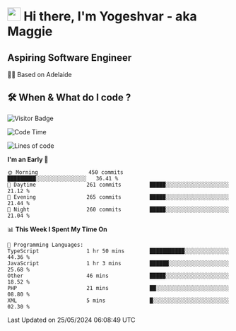 <h1><img src="https://emojis.slackmojis.com/emojis/images/1531849430/4246/blob-sunglasses.gif?1531849430" width="30"/> Hi there, I'm Yogeshvar - aka Maggie</h1>

## Aspiring Software Engineer
🏂🏻  Based on Adelaide 

## 🛠 When & What do I code ?  

![Visitor Badge](https://visitor-badge.feriirawann.repl.co?username=yogeshvar&repo=yogeshvar&label=Visitors&style=plastic&color=%23457BFF&contentType=svg)

<!--START_SECTION:waka-->
![Code Time](http://img.shields.io/badge/Code%20Time-2%2C901%20hrs%207%20mins-blue)

![Lines of code](https://img.shields.io/badge/From%20Hello%20World%20I%27ve%20Written-4.2%20million%20lines%20of%20code-blue)

**I'm an Early 🐤** 

```text
🌞 Morning                450 commits         █████████░░░░░░░░░░░░░░░░   36.41 % 
🌆 Daytime                261 commits         █████░░░░░░░░░░░░░░░░░░░░   21.12 % 
🌃 Evening                265 commits         █████░░░░░░░░░░░░░░░░░░░░   21.44 % 
🌙 Night                  260 commits         █████░░░░░░░░░░░░░░░░░░░░   21.04 % 
```


📊 **This Week I Spent My Time On** 

```text
💬 Programming Languages: 
TypeScript               1 hr 50 mins        ███████████░░░░░░░░░░░░░░   44.36 % 
JavaScript               1 hr 3 mins         ██████░░░░░░░░░░░░░░░░░░░   25.68 % 
Other                    46 mins             █████░░░░░░░░░░░░░░░░░░░░   18.52 % 
PHP                      21 mins             ██░░░░░░░░░░░░░░░░░░░░░░░   08.80 % 
XML                      5 mins              █░░░░░░░░░░░░░░░░░░░░░░░░   02.30 % 
```


 Last Updated on 25/05/2024 06:08:49 UTC
<!--END_SECTION:waka-->
